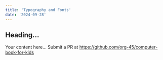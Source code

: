 ```yaml
---
title: 'Typography and Fonts'
date: '2024-09-28'
---
```


## Heading...
Your content here...
Submit a PR at https://github.com/org-45/computer-book-for-kids
